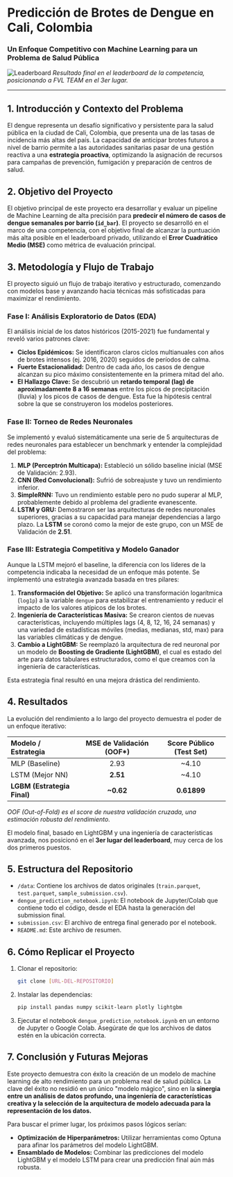 # Predicción de Brotes de Dengue en Cali, Colombia
### Un Enfoque Competitivo con Machine Learning para un Problema de Salud Pública

![Leaderboard](https://i.imgur.com/uQ9x8tA.png)
*Resultado final en el leaderboard de la competencia, posicionando a FVL TEAM en el 3er lugar.*

---

## 1. Introducción y Contexto del Problema

El dengue representa un desafío significativo y persistente para la salud pública en la ciudad de Cali, Colombia, que presenta una de las tasas de incidencia más altas del país. La capacidad de anticipar brotes futuros a nivel de barrio permite a las autoridades sanitarias pasar de una gestión reactiva a una **estrategia proactiva**, optimizando la asignación de recursos para campañas de prevención, fumigación y preparación de centros de salud.

## 2. Objetivo del Proyecto

El objetivo principal de este proyecto era desarrollar y evaluar un pipeline de Machine Learning de alta precisión para **predecir el número de casos de dengue semanales por barrio (`id_bar`)**. El proyecto se desarrolló en el marco de una competencia, con el objetivo final de alcanzar la puntuación más alta posible en el leaderboard privado, utilizando el **Error Cuadrático Medio (MSE)** como métrica de evaluación principal.

## 3. Metodología y Flujo de Trabajo

El proyecto siguió un flujo de trabajo iterativo y estructurado, comenzando con modelos base y avanzando hacia técnicas más sofisticadas para maximizar el rendimiento.

### Fase I: Análisis Exploratorio de Datos (EDA)

El análisis inicial de los datos históricos (2015-2021) fue fundamental y reveló varios patrones clave:
* **Ciclos Epidémicos:** Se identificaron claros ciclos multianuales con años de brotes intensos (ej. 2016, 2020) seguidos de períodos de calma.
* **Fuerte Estacionalidad:** Dentro de cada año, los casos de dengue alcanzan su pico máximo consistentemente en la primera mitad del año.
* **El Hallazgo Clave:** Se descubrió un **retardo temporal (lag) de aproximadamente 8 a 16 semanas** entre los picos de precipitación (lluvia) y los picos de casos de dengue. Esta fue la hipótesis central sobre la que se construyeron los modelos posteriores.

### Fase II: Torneo de Redes Neuronales

Se implementó y evaluó sistemáticamente una serie de 5 arquitecturas de redes neuronales para establecer un benchmark y entender la complejidad del problema:
1.  **MLP (Perceptrón Multicapa):** Estableció un sólido baseline inicial (MSE de Validación: 2.93).
2.  **CNN (Red Convolucional):** Sufrió de sobreajuste y tuvo un rendimiento inferior.
3.  **SimpleRNN:** Tuvo un rendimiento estable pero no pudo superar al MLP, probablemente debido al problema del gradiente evanescente.
4.  **LSTM y GRU:** Demostraron ser las arquitecturas de redes neuronales superiores, gracias a su capacidad para manejar dependencias a largo plazo. La **LSTM** se coronó como la mejor de este grupo, con un MSE de Validación de **2.51**.

### Fase III: Estrategia Competitiva y Modelo Ganador

Aunque la LSTM mejoró el baseline, la diferencia con los líderes de la competencia indicaba la necesidad de un enfoque más potente. Se implementó una estrategia avanzada basada en tres pilares:

1.  **Transformación del Objetivo:** Se aplicó una transformación logarítmica (`log1p`) a la variable `dengue` para estabilizar el entrenamiento y reducir el impacto de los valores atípicos de los brotes.
2.  **Ingeniería de Características Masiva:** Se crearon cientos de nuevas características, incluyendo múltiples lags (4, 8, 12, 16, 24 semanas) y una variedad de estadísticas móviles (medias, medianas, std, max) para las variables climáticas y de dengue.
3.  **Cambio a LightGBM:** Se reemplazó la arquitectura de red neuronal por un modelo de **Boosting de Gradiente (LightGBM)**, el cual es estado del arte para datos tabulares estructurados, como el que creamos con la ingeniería de características.

Esta estrategia final resultó en una mejora drástica del rendimiento.

## 4. Resultados

La evolución del rendimiento a lo largo del proyecto demuestra el poder de un enfoque iterativo:

| Modelo / Estrategia | MSE de Validación (OOF*) | Score Público (Test Set) |
| :------------------ | :----------------------: | :----------------------: |
| MLP (Baseline)      |           2.93           |          ~4.10           |
| LSTM (Mejor NN)     |         **2.51** |          ~4.10           |
| **LGBM (Estrategia Final)** |         **~0.62** |       **0.61899** |

*OOF (Out-of-Fold) es el score de nuestra validación cruzada, una estimación robusta del rendimiento.*

El modelo final, basado en LightGBM y una ingeniería de características avanzada, nos posicionó en el **3er lugar del leaderboard**, muy cerca de los dos primeros puestos.

## 5. Estructura del Repositorio

* `/data`: Contiene los archivos de datos originales (`train.parquet`, `test.parquet`, `sample_submission.csv`).
* `dengue_prediction_notebook.ipynb`: El notebook de Jupyter/Colab que contiene todo el código, desde el EDA hasta la generación del submission final.
* `submission.csv`: El archivo de entrega final generado por el notebook.
* `README.md`: Este archivo de resumen.

## 6. Cómo Replicar el Proyecto

1.  Clonar el repositorio:
    ```bash
    git clone [URL-DEL-REPOSITORIO]
    ```
2.  Instalar las dependencias:
    ```bash
    pip install pandas numpy scikit-learn plotly lightgbm
    ```
3.  Ejecutar el notebook `dengue_prediction_notebook.ipynb` en un entorno de Jupyter o Google Colab. Asegúrate de que los archivos de datos estén en la ubicación correcta.

## 7. Conclusión y Futuras Mejoras

Este proyecto demuestra con éxito la creación de un modelo de machine learning de alto rendimiento para un problema real de salud pública. La clave del éxito no residió en un único "modelo mágico", sino en la **sinergia entre un análisis de datos profundo, una ingeniería de características creativa y la selección de la arquitectura de modelo adecuada para la representación de los datos.**

Para buscar el primer lugar, los próximos pasos lógicos serían:
* **Optimización de Hiperparámetros:** Utilizar herramientas como Optuna para afinar los parámetros del modelo LightGBM.
* **Ensamblado de Modelos:** Combinar las predicciones del modelo LightGBM y el modelo LSTM para crear una predicción final aún más robusta.
